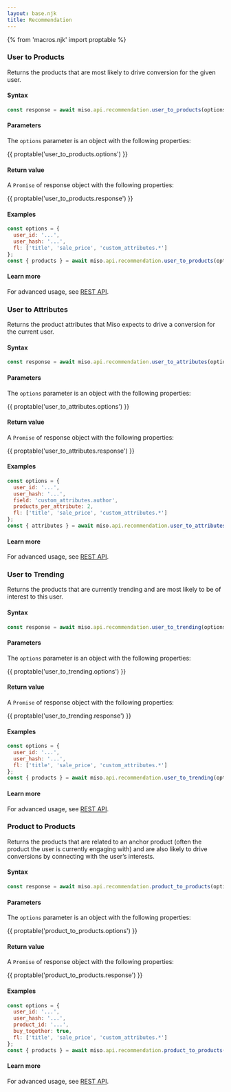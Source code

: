 ```yaml
---
layout: base.njk
title: Recommendation
---
```

{% from 'macros.njk' import proptable %}

### User to Products
Returns the products that are most likely to drive conversion for the given user.

#### Syntax
```js
const response = await miso.api.recommendation.user_to_products(options);
```

#### Parameters
The `options` parameter is an object with the following properties:

{{ proptable('user_to_products.options') }}

#### Return value
A `Promise` of response object with the following properties:

{{ proptable('user_to_products.response') }}

#### Examples
```js
const options = {
  user_id: '...',
  user_hash: '...',
  fl: ['title', 'sale_price', 'custom_attributes.*']
};
const { products } = await miso.api.recommendation.user_to_products(options);
```

#### Learn more
For advanced usage, see [REST API](https://api.askmiso.com/#operation/user_to_products_v1_recommendation_user_to_products_post).



### User to Attributes
Returns the product attributes that Miso expects to drive a conversion for the current user.

#### Syntax
```js
const response = await miso.api.recommendation.user_to_attributes(options);
```

#### Parameters
The `options` parameter is an object with the following properties:

{{ proptable('user_to_attributes.options') }}

#### Return value
A `Promise` of response object with the following properties:

{{ proptable('user_to_attributes.response') }}

#### Examples
```js
const options = {
  user_id: '...',
  user_hash: '...',
  field: 'custom_attributes.author',
  products_per_attribute: 2,
  fl: ['title', 'sale_price', 'custom_attributes.*']
};
const { attributes } = await miso.api.recommendation.user_to_attributes(options);
```

#### Learn more
For advanced usage, see [REST API](https://api.askmiso.com/#operation/user_to_attributes_v1_recommendation_user_to_attributes_post).



### User to Trending
Returns the products that are currently trending and are most likely to be of interest to this user.

#### Syntax
```js
const response = await miso.api.recommendation.user_to_trending(options);
```

#### Parameters
The `options` parameter is an object with the following properties:

{{ proptable('user_to_trending.options') }}

#### Return value
A `Promise` of response object with the following properties:

{{ proptable('user_to_trending.response') }}

#### Examples
```js
const options = {
  user_id: '...',
  user_hash: '...',
  fl: ['title', 'sale_price', 'custom_attributes.*']
};
const { products } = await miso.api.recommendation.user_to_trending(options);
```

#### Learn more
For advanced usage, see [REST API](https://api.askmiso.com/#operation/trending_items_v1_recommendation_user_to_trending_post).



### Product to Products
Returns the products that are related to an anchor product (often the product the user is currently engaging with) and are also likely to drive conversions by connecting with the user’s interests. 

#### Syntax
```js
const response = await miso.api.recommendation.product_to_products(options);
```

#### Parameters
The `options` parameter is an object with the following properties:

{{ proptable('product_to_products.options') }}

#### Return value
A `Promise` of response object with the following properties:

{{ proptable('product_to_products.response') }}

#### Examples
```js
const options = {
  user_id: '...',
  user_hash: '...',
  product_id: '...',
  buy_together: true,
  fl: ['title', 'sale_price', 'custom_attributes.*']
};
const { products } = await miso.api.recommendation.product_to_products(options);
```

#### Learn more
For advanced usage, see [REST API](https://api.askmiso.com/#operation/product_to_products_v1_recommendation_product_to_products_post).

